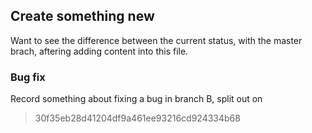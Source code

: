 ## Create something new 

Want to see the difference between the current status, with the master brach, aftering adding content into this file. 


### Bug fix

Record something about fixing a bug in branch B, split out on 
>30f35eb28d41204df9a461ee93216cd924334b68


